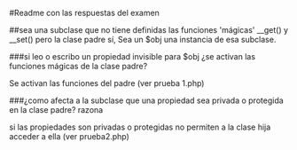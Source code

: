 #Readme con las respuestas del examen


##sea una subclase que no tiene definidas las funciones 'mágicas' __get() y __set() pero la clase padre sí, Sea un $obj una instancia de esa subclase.

###si leo o escribo un propiedad invisible para $obj ¿se activan las funciones mágicas de la clase padre?

Se activan las funciones del padre (ver prueba 1.php)

###¿como afecta a la subclase que una propiedad sea privada o protegida en la clase padre? razona

si las propiedades son privadas o protegidas no permiten a la clase hija acceder a ella (ver prueba2.php)
